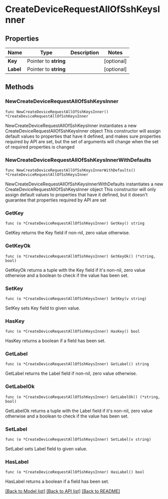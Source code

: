 # CreateDeviceRequestAllOfSshKeysInner

## Properties

Name | Type | Description | Notes
------------ | ------------- | ------------- | -------------
**Key** | Pointer to **string** |  | [optional] 
**Label** | Pointer to **string** |  | [optional] 

## Methods

### NewCreateDeviceRequestAllOfSshKeysInner

`func NewCreateDeviceRequestAllOfSshKeysInner() *CreateDeviceRequestAllOfSshKeysInner`

NewCreateDeviceRequestAllOfSshKeysInner instantiates a new CreateDeviceRequestAllOfSshKeysInner object
This constructor will assign default values to properties that have it defined,
and makes sure properties required by API are set, but the set of arguments
will change when the set of required properties is changed

### NewCreateDeviceRequestAllOfSshKeysInnerWithDefaults

`func NewCreateDeviceRequestAllOfSshKeysInnerWithDefaults() *CreateDeviceRequestAllOfSshKeysInner`

NewCreateDeviceRequestAllOfSshKeysInnerWithDefaults instantiates a new CreateDeviceRequestAllOfSshKeysInner object
This constructor will only assign default values to properties that have it defined,
but it doesn't guarantee that properties required by API are set

### GetKey

`func (o *CreateDeviceRequestAllOfSshKeysInner) GetKey() string`

GetKey returns the Key field if non-nil, zero value otherwise.

### GetKeyOk

`func (o *CreateDeviceRequestAllOfSshKeysInner) GetKeyOk() (*string, bool)`

GetKeyOk returns a tuple with the Key field if it's non-nil, zero value otherwise
and a boolean to check if the value has been set.

### SetKey

`func (o *CreateDeviceRequestAllOfSshKeysInner) SetKey(v string)`

SetKey sets Key field to given value.

### HasKey

`func (o *CreateDeviceRequestAllOfSshKeysInner) HasKey() bool`

HasKey returns a boolean if a field has been set.

### GetLabel

`func (o *CreateDeviceRequestAllOfSshKeysInner) GetLabel() string`

GetLabel returns the Label field if non-nil, zero value otherwise.

### GetLabelOk

`func (o *CreateDeviceRequestAllOfSshKeysInner) GetLabelOk() (*string, bool)`

GetLabelOk returns a tuple with the Label field if it's non-nil, zero value otherwise
and a boolean to check if the value has been set.

### SetLabel

`func (o *CreateDeviceRequestAllOfSshKeysInner) SetLabel(v string)`

SetLabel sets Label field to given value.

### HasLabel

`func (o *CreateDeviceRequestAllOfSshKeysInner) HasLabel() bool`

HasLabel returns a boolean if a field has been set.


[[Back to Model list]](../README.md#documentation-for-models) [[Back to API list]](../README.md#documentation-for-api-endpoints) [[Back to README]](../README.md)


